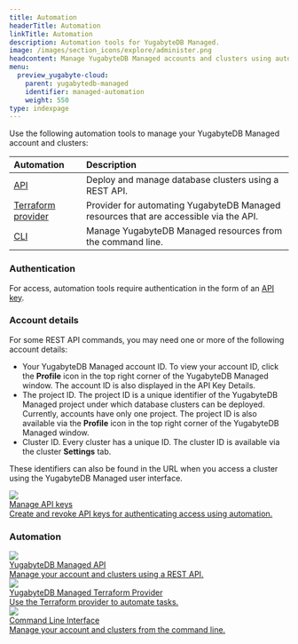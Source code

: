 ```yaml
---
title: Automation
headerTitle: Automation
linkTitle: Automation
description: Automation tools for YugabyteDB Managed.
image: /images/section_icons/explore/administer.png
headcontent: Manage YugabyteDB Managed accounts and clusters using automation
menu:
  preview_yugabyte-cloud:
    parent: yugabytedb-managed
    identifier: managed-automation
    weight: 550
type: indexpage
---
```


Use the following automation tools to manage your YugabyteDB Managed account and clusters:

| Automation | Description |
| :--------- | :---------- |
| [API](https://api-docs.yugabyte.com/docs/managed-apis) | Deploy and manage database clusters using a REST API. |
| [Terraform provider](https://registry.terraform.io/providers/yugabyte/ybm/latest) | Provider for automating YugabyteDB Managed resources that are accessible via the API. |
| [CLI](managed-cli/) | Manage YugabyteDB Managed resources from the command line. |

### Authentication

For access, automation tools require authentication in the form of an [API key](managed-apikeys/).

### Account details

For some REST API commands, you may need one or more of the following account details:

- Your YugabyteDB Managed account ID. To view your account ID, click the **Profile** icon in the top right corner of the YugabyteDB Managed window. The account ID is also displayed in the API Key Details.
- The project ID. The project ID is a unique identifier of the YugabyteDB Managed project under which database clusters can be deployed. Currently, accounts have only one project. The project ID is also available via the **Profile** icon in the top right corner of the YugabyteDB Managed window.
- Cluster ID. Every cluster has a unique ID. The cluster ID is available via the cluster **Settings** tab.

These identifiers can also be found in the URL when you access a cluster using the YugabyteDB Managed user interface.

<div class="row">

  <div class="col-12 col-md-6 col-lg-12 col-xl-6">
    <a class="section-link icon-offset" href="managed-apikeys/">
      <div class="head">
        <img class="icon" src="/images/section_icons/secure/checklist.png" aria-hidden="true" />
        <div class="title">Manage API keys</div>
      </div>
      <div class="body">
        Create and revoke API keys for authenticating access using automation.
      </div>
    </a>
  </div>

</div>

### Automation

<div class="row">

  <div class="col-12 col-md-6 col-lg-12 col-xl-6">
    <a class="section-link icon-offset" href="https://api-docs.yugabyte.com/docs/managed-apis">
      <div class="head">
        <img class="icon" src="/images/section_icons/develop/api-icon.png" aria-hidden="true" />
        <div class="title">YugabyteDB Managed API</div>
      </div>
      <div class="body">
        Manage your account and clusters using a REST API.
      </div>
    </a>
  </div>

  <div class="col-12 col-md-6 col-lg-12 col-xl-6">
    <a class="section-link icon-offset" href="https://registry.terraform.io/providers/yugabyte/ybm/latest">
      <div class="head">
        <img class="icon" src="/images/section_icons/develop/ecosystem/terraform.png" aria-hidden="true" />
        <div class="title">YugabyteDB Managed Terraform Provider</div>
      </div>
      <div class="body">
        Use the Terraform provider to automate tasks.
      </div>
    </a>
  </div>

  <div class="col-12 col-md-6 col-lg-12 col-xl-6">
    <a class="section-link icon-offset" href="managed-cli/">
      <div class="head">
        <img class="icon" src="/images/section_icons/deploy/enterprise/console.png" aria-hidden="true" />
        <div class="title">Command Line Interface</div>
      </div>
      <div class="body">
        Manage your account and clusters from the command line.
      </div>
    </a>
  </div>

</div>
